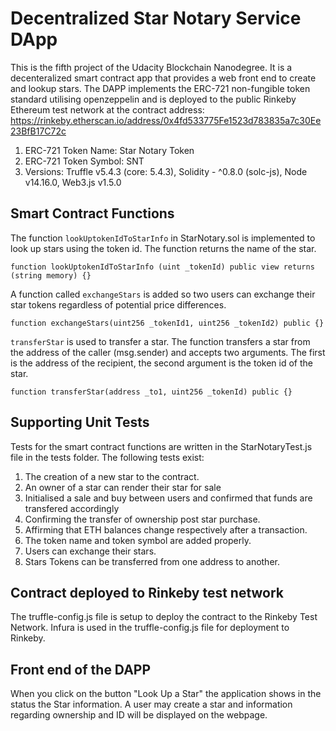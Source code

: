 # Decentralized Star Notary Service DApp

This is the fifth project of the Udacity Blockchain Nanodegree. It is a decenteralized smart contract app that provides a web front end to create and lookup stars. 
The DAPP implements the ERC-721 non-fungible token standard utilising openzeppelin and is deployed to the public Rinkeby Ethereum test network at the contract address:  
https://rinkeby.etherscan.io/address/0x4fd533775Fe1523d783835a7c30Ee23BfB17C72c

1. ERC-721 Token Name: Star Notary Token
2. ERC-721 Token Symbol: SNT
3. Versions: Truffle v5.4.3 (core: 5.4.3), Solidity - ^0.8.0 (solc-js), Node v14.16.0, Web3.js v1.5.0


## Smart Contract Functions

The function `lookUptokenIdToStarInfo` in StarNotary.sol is implemented to look up stars using the token id. The function returns the name of the star.

```
function lookUptokenIdToStarInfo (uint _tokenId) public view returns (string memory) {}
```

A function called `exchangeStars` is added so two users can exchange their star tokens regardless of potential price differences.

```
function exchangeStars(uint256 _tokenId1, uint256 _tokenId2) public {} 
```

`transferStar` is used to transfer a star. The function transfers a star from the address of the caller (msg.sender) and accepts two arguments. The first is the address of the recipient, the second argument is the token id of the star.

```
function transferStar(address _to1, uint256 _tokenId) public {} 
```


## Supporting Unit Tests

Tests for the smart contract functions are written in the StarNotaryTest.js file in the tests folder.
The following tests exist: 

1. The creation of a new star to the contract.
2. An owner of a star can render their star for sale
3. Initialised a sale and buy between users and confirmed that funds are transfered accordingly
4. Confirming the transfer of ownership post star purchase.
5. Affirming that ETH balances change respectively after a transaction.
6. The token name and token symbol are added properly.
7. Users can exchange their stars.
8. Stars Tokens can be transferred from one address to another.

## Contract deployed to Rinkeby test network

The truffle-config.js file is setup to deploy the contract to the Rinkeby Test Network.
Infura is used in the truffle-config.js file for deployment to Rinkeby.

## Front end of the DAPP

When you click on the button "Look Up a Star" the application shows in the status the Star information.
A user may create a star and information regarding ownership and ID will be displayed on the webpage. 

